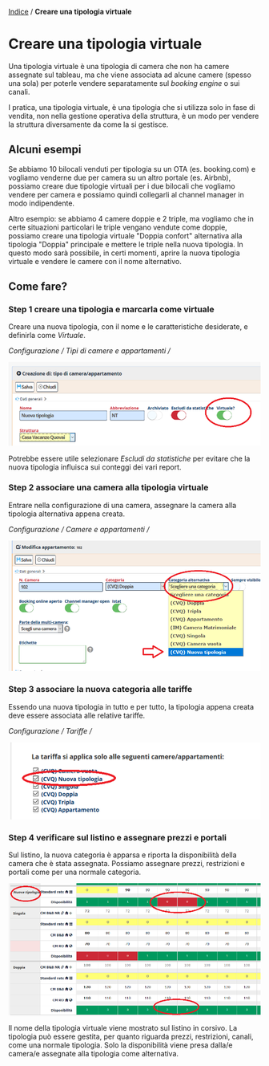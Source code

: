 [Indice](index.html) / **Creare una tipologia virtuale**

# Creare una tipologia virtuale

Una tipologia virtuale è una tipologia di camera che non ha camere assegnate sul tableau, ma che viene associata ad alcune camere (spesso una sola) per poterle vendere separatamente sul *booking engine* o sui canali.

I pratica, una tipologia virtuale, è una tipologia che si utilizza solo in fase di vendita, non nella gestione operativa della struttura, è un modo per vendere la struttura diversamente da come la si gestisce.

## Alcuni esempi

Se abbiamo 10 bilocali venduti per tipologia su un OTA (es. booking.com) e vogliamo venderne due per camera su un altro portale (es. Airbnb), possiamo creare due tipologie virtuali per i due bilocali che vogliamo vendere per camera e possiamo quindi collegarli al channel manager in modo indipendente.

Altro esempio: se abbiamo 4 camere doppie e 2 triple, ma vogliamo che in certe situazioni particolari le triple vengano vendute come doppie, possiamo creare una tipologia virtuale "Doppia confort" alternativa alla tipologia "Doppia" principale e mettere le triple nella nuova tipologia. In questo modo sarà possibile, in certi momenti, aprire la nuova tipologia virtuale e vendere le camere con il nome alternativo.

## Come fare?

### Step 1 creare una tipologia e marcarla come virtuale

Creare una nuova tipologia, con il nome e le caratteristiche desiderate, e definirla come *Virtuale*.

*Configurazione / Tipi di camere e appartamenti / <modifica tipo camera appartamento>*

![image-20200313095221665](images/image-20200313095221665.png)

Potrebbe essere utile selezionare *Escludi da statistiche* per evitare che la nuova tipologia influisca sui conteggi dei vari report.

### Step 2 associare una camera alla tipologia virtuale

Entrare nella configurazione di una camera, assegnare la camera alla tipologia alternativa appena creata.

*Configurazione / Camere e appartamenti / <modifica camera appartamento>*

![image-20200313095454695](images/image-20200313095454695.png)

### Step 3 associare la nuova categoria alle tariffe

Essendo una nuova tipologia in tutto e per tutto, la tipologia appena creata deve essere associata alle relative tariffe.

*Configurazione / Tariffe / <modifica tariffa>*

![image-20200313095724425](images/image-20200313095724425.png)

### Step 4 verificare sul listino e assegnare prezzi e portali

Sul listino, la nuova categoria è apparsa e riporta la disponibilità della camera che è stata assegnata. Possiamo assegnare prezzi, restrizioni e portali come per una normale categoria.

![image-20200313100217245](images/image-20200313100217245.png)

Il nome della tipologia virtuale viene mostrato sul listino in corsivo. La tipologia può essere gestita, per quanto riguarda prezzi, restrizioni, canali, come una normale tipologia. Solo la disponibilità viene presa dalla/e camera/e assegnate alla tipologia come alternativa.

